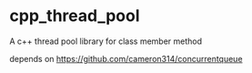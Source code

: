 # cpp_thread_pool
A c++ thread pool library for class member method

depends on https://github.com/cameron314/concurrentqueue
